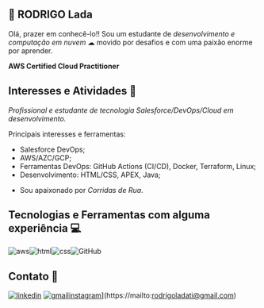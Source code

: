 ## 🧐 RODRIGO Lada
Olá, prazer em conhecê-lo!! Sou um estudante de *desenvolvimento e computação em nuvem* ☁ movido por desafios e com uma paixão enorme por aprender.

**AWS Certified Cloud Practitioner**



## Interesses e Atividades 📝

*Profissional e estudante de tecnologia Salesforce/DevOps/Cloud em desenvolvimento.*

Principais interesses e ferramentas:
- Salesforce DevOps;
- AWS/AZC/GCP;
- Ferramentas DevOps: GitHub Actions (CI/CD), Docker, Terraform, Linux;
- Desenvolvimento: HTML/CSS, APEX, Java;

* Sou apaixonado por *Corridas de Rua*.

## Tecnologias e Ferramentas com alguma experiência 💻

![aws](https://img.shields.io/badge/Amazon_AWS-FF9900?style=for-the-badge&logo=amazonaws&logoColor=white)![html](https://img.shields.io/badge/HTML-239120?style=for-the-badge&logo=html5&logoColor=white)![css](https://img.shields.io/badge/CSS3-1572B6?style=for-the-badge&logo=css3&logoColor=white)![GitHub](https://img.shields.io/badge/GitHub-100000?style=for-the-badge&logo=github&logoColor=white) 
##  Contato 📱
[![linkedin](https://img.shields.io/badge/linkedin-0A66C2?style=for-the-badge&logo=linkedin&logoColor=white)](https://www.linkedin.com/in/rodrigoladati/)     [![gmail](https://img.shields.io/badge/Gmail-D14836?style=for-the-badge&logo=gmail&logoColor=white)](https://mailto:rodrigoladati@gmail.com)[instagram](https://img.shields.io/badge/Gmail-D14836?style=for-the-badge&logo=gmail&logoColor=white)](https://mailto:rodrigoladati@gmail.com)
